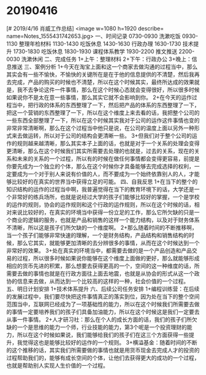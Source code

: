 # 20190416

[# 2019/4/16 肖威工作总结]
<image w=1080 h=1920 describe= name=Notes_1555431742653.jpg>
一、时间记录
0730-0930 洗漱吃饭
0930-1130 整理年检材料
1130-1430 吃饭休息
1430-1630 行政办理
1630-1730 技术提升
1730-1830 吃饭休息
1830-1930 课程体系教学
1930-2200 推文推送
2200-0030 洗漱休闲
二、完成任务
1+上午：整理材料
2+下午：行政办公
3+晚上：信息推送
三、案例分析
1+今天在淘宝上面和这一个商家去做沟通的过程当中，那么其实会有一些不愉快，不愉快的关键所在是在于他的信息提供的不清楚，然后我再去完成，产品的购买的时候也不清楚，所以在这个时候其实，最终所达成的效果就是，我不去争论这件一件事情，那么在这个时候心态就会变得很好，所以很多时候如果说你不是太在意一些事情，那么其实它就不会影响到你。
2+在今天的运作过程当中，把行政的体系的东西整理了一下，然后把产品的体系的东西整理了一下，把这一个营销的东西整理了一下，所以在这个维度上来去看的话，我把整个公司的一些东西全部整理了一下，所以在这个时候其实我对于公司的运作这件事情也变的非常非常清晰啊，那么在这个过程当中他只是说，在公司的温度上面以另外一种形式来去做运转，所以对于公司的结构会更清晰一些。
3+但我们对于整个公司的运作的规则越来越清晰，那么其实本子上面的话，也就是对于一个关系的处理会变得更清晰，那么在这个时候我们其实所需要去处理的也就是，过去的关系，现在的关系和未来的关系的一个过程，所以有的时候在做任何事情都会变得更容易，前提是你要先成为一个独立的个体，那么在这个时候你才具备能够去完成选择的权利，一定要成为一个对于别人来说有价值的人，而不要成为一个始终依靠别人的人，才能够比较好的在真实的世界当中获得立足的可能。
四、自我反思
1+在当下的整个的知识结构的运作的过程当中啊，我普遍觉得在当下的教育环境下的话，大学还是一个非常好的练兵场所，也就是说经过大学的孩子们能够比较好的掌握，一个是学校的运作的规则，协会的运作规则和这个行政的运作规则，所以在这个时候的话，相对来说比较好的，在真实的环境当中获得一份立足的工作，那么它所欠缺的只是一个商业的逻辑的服务，也就是产品和销售的这样一个能力结构，以及对于财务体系不清晰，所以这是孩子们所欠缺的一个维度啊。
2+那么随着时间的不断推移啊，当一个孩子们能够非常快速的理解，一个是财务结构，产品结构和销售结构的时候，那么它其实，就能够更加清晰的去分辨很多的事情，从而在这个时候达到一个非常好的效果。
3+处在真实的环境当中，都需要去做的是一个产品创造和产品交易的过程，所以很多时候如果说你能够在这个维度上面做的更好，那么就能够形成相应的货币先进的积累，那么想要去获得更高的一个，空间的这一种维度的话，所需要去做的事情也就是在行政方面往上面去地震，也就是从协会的形式从这一个政协的信息来去做，从而达到一个比较高的这样的一种，社会价值的一个过程。
五、明日计划安排
1+技术体系提升
六、后续公司任务安排
1+编程训练营：在后续的发展过程中，我们要尽快把这件事情真正的落实到位，因为处在当下的整个空间范围当中，互联网已经成为了一项基础性的能力，所以在这个时候我们所需要去做的事情一定要培养我们的孩子们具备加油能力，所以在这个时候这是我们一定要去从事一件事情。
2+人才研习社：那么在个人的成长方面的话，我们的孩子们所欠缺的一个是思维的能力一个师，行业技能的能力，第3个呢是一个投资理财的能力，所以在这个时候如果说，我们能够给我们的孩子们在这三个方面获得一些提升，我觉得这也是能够比较好的运作的一个规则。
3+横溢基金：随着时间的不断的这个推移的话，其实我们所需要做的事情也就是用货币现金去完成人才的投资的过程帮助我们的，能够有成长空间的个体，让他们去获得更大的成功的一个过程，也就是帮助别人实现人生价值的一个过程。
